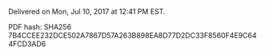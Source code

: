 Delivered on Mon, Jul 10, 2017 at 12:41 PM EST.

PDF hash: SHA256 7B4CCEE232DCE502A7867D57A263B898EA8D77D2DC33F8560F4E9C644FCD3AD6